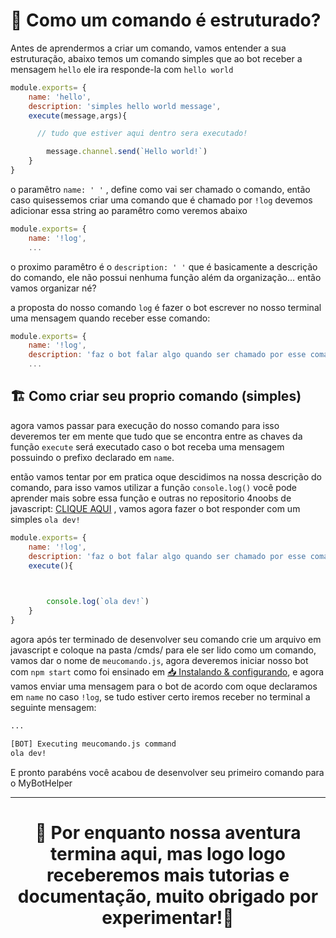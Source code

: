 # 🧾 Como um comando é estruturado?
Antes de aprendermos a criar um comando, vamos entender a sua estruturação, abaixo temos um comando simples que ao bot receber a mensagem ``hello`` ele ira responde-la com ``hello world``

```js
module.exports= {
    name: 'hello',
    description: 'simples hello world message',
    execute(message,args){

      // tudo que estiver aqui dentro sera executado!

        message.channel.send(`Hello world!`)
    }
}
```

o paramêtro ``name: ' '`` , define como vai ser chamado o comando, então caso quisessemos criar uma comando que é chamado por ``!log`` devemos adicionar essa string ao paramêtro como veremos abaixo


```js
module.exports= {
    name: '!log',
    ...
```
o proximo paramêtro é o ``description: ' '`` que é basicamente a descrição do comando, ele não possui nenhuma função além da organização... então vamos organizar né?

a proposta do nosso comando ``log`` é fazer o bot escrever no nosso terminal uma mensagem quando receber esse comando:

```js
module.exports= {
    name: '!log',
    description: 'faz o bot falar algo quando ser chamado por esse comando',
    ...
```

## 🏗️ Como criar seu proprio comando (simples)

agora vamos passar para execução do nosso comando para isso deveremos ter em mente que tudo que se encontra entre as chaves da função ``execute`` será executado caso o bot receba uma mensagem possuindo o prefixo declarado em ``name``.

então vamos tentar por em pratica oque descidimos na nossa descrição do comando, para isso vamos utilizar a função ``console.log()`` você pode aprender mais sobre essa função e outras no repositorio 4noobs de javascript: [CLIQUE AQUI](https://github.com/ThiagoDellaNoce/javascript4noobs) , vamos agora fazer o bot responder com um simples ``ola dev!``

```js
module.exports= {
    name: '!log',
    description: 'faz o bot falar algo quando ser chamado por esse comando',
    execute(){

      

        console.log(`ola dev!`)
    }
}
```

agora após ter terminado de desenvolver seu comando crie um arquivo em javascript e coloque na pasta /cmds/ para ele ser lido como um comando, vamos dar o nome de ``meucomando.js``, agora deveremos iniciar nosso bot com ``npm start`` como foi ensinado em [📥 Instalando & configurando](https://github.com/mavinsi/mybothelper4noobs/blob/main/roadmap/h_install.md), e agora vamos enviar uma mensagem para o bot de acordo com oque declaramos em ``name`` no caso ``!log``, se tudo estiver certo iremos receber no terminal a seguinte mensagem: 

```bash
...

[BOT] Executing meucomando.js command
ola dev!

```

E pronto parabéns você acabou de desenvolver seu primeiro comando para o MyBotHelper

<hr>

<h1 align="center">🎉 Por enquanto nossa aventura termina aqui, mas logo logo receberemos mais tutorias e documentação, muito obrigado por experimentar!🎉</h1>


